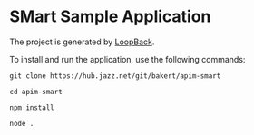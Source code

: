 # SMart Sample Application

The project is generated by [LoopBack](http://loopback.io).

To install and run the application, use the following commands:

`git clone https://hub.jazz.net/git/bakert/apim-smart`

`cd apim-smart`

`npm install`

`node .`